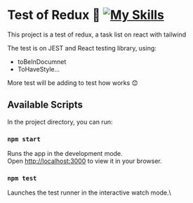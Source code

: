 # Test of Redux :microscope: [![My Skills](https://skills.thijs.gg/icons?i=react,redux,tailwind&theme=light)](https://skills.thijs.gg)
This project is a test of redux, a task list on react with tailwind

The test is on JEST and React testing library, using: 
* toBeInDocumnet
* ToHaveStyle...

More test will be adding to test how works :blush:

## Available Scripts

In the project directory, you can run:

### `npm start`

Runs the app in the development mode.\
Open [http://localhost:3000](http://localhost:3000) to view it in your browser.



### `npm test`

Launches the test runner in the interactive watch mode.\

